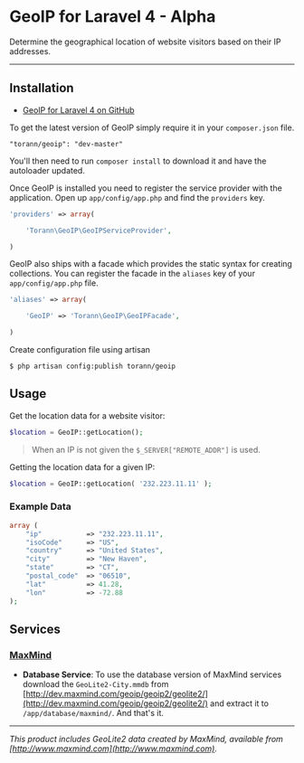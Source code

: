 # GeoIP for Laravel 4 - Alpha

Determine the geographical location of website visitors based on their IP addresses.

----------

## Installation

- [GeoIP for Laravel 4 on GitHub](https://github.com/torann/laravel-4-geoip)

To get the latest version of GeoIP simply require it in your `composer.json` file.

~~~
"torann/geoip": "dev-master"
~~~

You'll then need to run `composer install` to download it and have the autoloader updated.

Once GeoIP is installed you need to register the service provider with the application. Open up `app/config/app.php` and find the `providers` key.

~~~php
'providers' => array(

    'Torann\GeoIP\GeoIPServiceProvider',

)
~~~

GeoIP also ships with a facade which provides the static syntax for creating collections. You can register the facade in the `aliases` key of your `app/config/app.php` file.

~~~php
'aliases' => array(

    'GeoIP' => 'Torann\GeoIP\GeoIPFacade',

)
~~~

Create configuration file using artisan

~~~
$ php artisan config:publish torann/geoip
~~~

## Usage

Get the location data for a website visitor:

```php
$location = GeoIP::getLocation();
```

> When an IP is not given the `$_SERVER["REMOTE_ADDR"]` is used.

Getting the location data for a given IP:

```php
$location = GeoIP::getLocation( '232.223.11.11' );
```

### Example Data

```php
array (
    "ip"           => "232.223.11.11",
    "isoCode"      => "US",
    "country"      => "United States",
    "city"         => "New Haven",
    "state"        => "CT",
    "postal_code"  => "06510",
    "lat"          => 41.28,
    "lon"          => -72.88
);
```
## Services


### [MaxMind](http://www.maxmind.com)

- **Database Service**: To use the database version of MaxMind services download the `GeoLite2-City.mmdb` from [http://dev.maxmind.com/geoip/geoip2/geolite2/](http://dev.maxmind.com/geoip/geoip2/geolite2/) and extract it to `/app/database/maxmind/`. And that's it.


----------


*This product includes GeoLite2 data created by MaxMind, available from [http://www.maxmind.com](http://www.maxmind.com).*